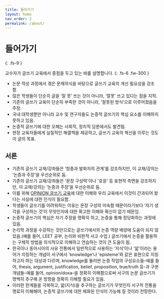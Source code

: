 ```yaml
---
title: 들어가기
layout: home
nav_order: 2
permalink: /about/
---
```


# 들어가기
{: .fs-9 }

교수자가 글쓰기 교육에서 중점을 두고 있는 바를 설명합니다.
{: .fs-6 .fw-300 }


- 논문 작성 과정에서 겪은 문제의식을 바탕으로 글쓰기 교육의 개선 필요성을 강조함.
- 많은 학생들이 단순히 글을 ‘잘 못’ 쓰는 것이 아니라, ‘잘못’ 쓰고 있다는 점을 지적.
- 기존의 글쓰기 교육이 단순히 부족한 것이 아니라, ‘잘못된 방식’으로 이루어졌음을 주장.
- 국내 대학생뿐만 아니라 교수 및 연구자들도 논증적 글쓰기의 핵심 요소를 이해하지 못하고 있음.
- 논증적 글쓰기에 대한 오해는 사회적, 정치적 담론에서도 발견됨.
- 현장 교육자들에게 실질적인 해결책을 제공하고, 글쓰기 교육의 혁신을 이루는 것도 이 글의 목표.

## 서론
- 기존의 글쓰기 교재/강좌들은 ‘청중과 발화자의 관계’를 강조하지만, 이 교재/강의는 ‘논증과 주장’을 우선순위로 둠.
- 기존의 글쓰기 교재/강좌들은 '문장 구성력'이나 '호응' 등 표현적 측면을 강조하지만, 이 교재/강의는 ‘논증과 주장’을 우선순위로 둠.
- 이를 위해 [OPINION 글쓰기 교육](#)에 대한 이해와 우리 교육에서 이것이 간과되어 왔다는 사실에 대한 인식이 필요함.
- 학생들이 글쓰기를 어려워하는 이유는 문장 구성의 미숙함 때문이라기보다 ‘자기 생각을 구성하는 것’이 무엇인지에 대한 확고한 이해와 확신이 없기 때문임.
- 논증적 글쓰기의 핵심은 자기 주장을 명확히 하고, 논증을 통해 정당화하는 과정에 있음.
- 논리학 과정을 수강하는 것만으로는 글쓰기에서의 논증 역량 배양에 도움이 되지 않았음.(예를 들어, LEET 공부, 논리와 비판적 사고 수업.) 글쓰기에서 논증을 활용하는 구체적 방법을 의식적으로 이해하고 연습하는 것이 큰 도움이 됨.
- 한국이나 동아시아의 사유 전통에서 일반적으로 사용하는 ‘지식’이나 '앎'이라는 용어가 지칭하는 개념이 서구에서 'knowledge'나 'episteme'와 같은 표현으로 지칭하고자 하는 대상과 다르며, knowledge를 둘러싼 논증 작업의 구성요소들–예를 들어, thesis, argument, justification, belief, proposition, true/truth 등-과 구분 개념들–예를 들어, opinion/doxa–을 정확히 이해함으로써 서구의 논문 글쓰기가 명백히 추구해 온 방향을 정확히 이해할 필요가 있음.
- 이러한 한계들을 극복하고, 앎(지식)을 추구하는 글쓰기가 무엇인지 서구적 전통을 명료히 이해해야, 논증적 글쓰기에 대한 체화된 인식이 가능해 질 것이라 전망한다.